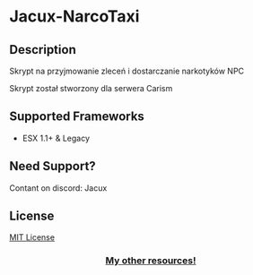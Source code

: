 # Jacux-NarcoTaxi

## Description
   
<p>Skrypt na przyjmowanie zleceń i dostarczanie narkotyków NPC</p>
<p>Skrypt został stworzony dla serwera Carism</p>

## Supported Frameworks

- ESX 1.1+ & Legacy

## Need Support?

Contant on discord: Jacux

## License

[MIT License ](https://choosealicense.com/licenses/mit/)

<div align='center'><h3><a href='https://github.com/jacux'>My other resources!</a></h3></div>

